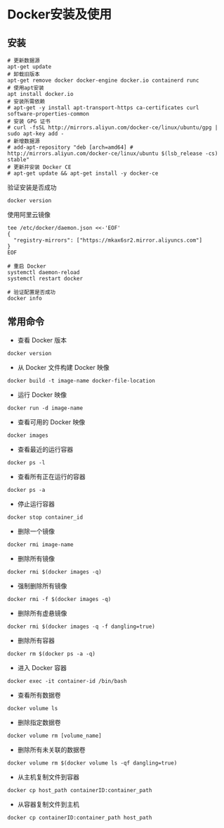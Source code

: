 # Docker安装及使用

## 安装

```properties
# 更新数据源
apt-get update
# 卸载旧版本
apt-get remove docker docker-engine docker.io containerd runc
# 使用apt安装
apt install docker.io
# 安装所需依赖
# apt-get -y install apt-transport-https ca-certificates curl software-properties-common
# 安装 GPG 证书
# curl -fsSL http://mirrors.aliyun.com/docker-ce/linux/ubuntu/gpg | sudo apt-key add -
# 新增数据源
# add-apt-repository "deb [arch=amd64] # http://mirrors.aliyun.com/docker-ce/linux/ubuntu $(lsb_release -cs) stable"
# 更新并安装 Docker CE
# apt-get update && apt-get install -y docker-ce
```

验证安装是否成功

```properties
docker version
```

使用阿里云镜像

```properties
tee /etc/docker/daemon.json <<-'EOF'
{
  "registry-mirrors": ["https://mkax6sr2.mirror.aliyuncs.com"]
}
EOF

# 重启 Docker
systemctl daemon-reload
systemctl restart docker

# 验证配置是否成功
docker info
```



## 常用命令

- 查看 Docker 版本

```
docker version
```

- 从 Docker 文件构建 Docker 映像

```
docker build -t image-name docker-file-location
```

- 运行 Docker 映像

```
docker run -d image-name
```

- 查看可用的 Docker 映像

```
docker images
```

- 查看最近的运行容器

```
docker ps -l
```

- 查看所有正在运行的容器

```
docker ps -a
```

- 停止运行容器

```
docker stop container_id
```

- 删除一个镜像

```
docker rmi image-name
```

- 删除所有镜像

```
docker rmi $(docker images -q)
```

- 强制删除所有镜像

```
docker rmi -f $(docker images -q)
```

- 删除所有虚悬镜像

```
docker rmi $(docker images -q -f dangling=true)
```

- 删除所有容器

```
docker rm $(docker ps -a -q)
```

- 进入 Docker 容器

```
docker exec -it container-id /bin/bash
```

- 查看所有数据卷

```
docker volume ls
```

- 删除指定数据卷

```
docker volume rm [volume_name]
```

- 删除所有未关联的数据卷

```
docker volume rm $(docker volume ls -qf dangling=true)
```

- 从主机复制文件到容器

```
docker cp host_path containerID:container_path
```

- 从容器复制文件到主机

```
docker cp containerID:container_path host_path
```





